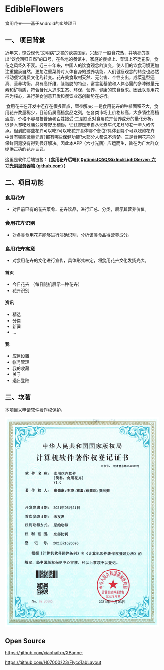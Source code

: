 # EdibleFlowers
食用花卉——基于Android的实战项目

## 一、 项目背景

​                近年来，饱受现代“文明病”之害的欧美国家，兴起了一股食花热，并响亮的提出“饮食回归自然”的口号，在各地的餐馆中，家庭的餐桌上、菜谱上不乏花影，食花之风经久不衰。近三十年来，中国人的饮食观念的演变，使人们的饮食习惯更加注重健康自然，更加注重菜肴对人体自身的滋养功能，人们健康观念的转变也必然带动餐饮消费文化的转变。花卉美食取材天然、无公害、个性突出，成菜造型逼真、营养均衡，具有高纤维、低脂肪的特点，富含氨基酸和人体必需的多种微量元素和矿物质，符合当代人追求生态、环保、营养、健康的饮食诉求。因此以食用花卉为核心，进行美食创意开发和餐饮业态创新势在必行。

​                食用花卉在开发中还存在很多盲点，亟待解决: 一是食用花卉的种植面积不大，食用花卉数量稀少，目前仍属高档食品之列，在各类市场上价格较高，大多销往高档酒店，价格不容易被普通老百姓接受;二是缺乏对食用花卉营养成分的量化分析。很多人都吃过蒲公英等野生植物，往往都是来自从过去年代走过的老一辈人的传承。但到底哪些花卉可以吃?可以吃花卉具体哪个部位?具体到每个可以吃的花卉中含有哪些微量元素?都有哪些保健功能?大部分人都说不清楚。三是食用花卉的保鲜问题没有得到很好解决。因此本APP（六寸光阴）应运而生，旨在为广大群众提供正确的花卉认识。

这里是软件后端链接：     **[食用花卉后端]( [OptimistQAQ/SixInchLightServer: 六寸光阴服务器端 (github.com)](https://github.com/OptimistQAQ/SixInchLightServer) )**



## 二、项目功能

### 食用花卉

- 对目前已有的花卉菜肴、花卉饮品，进行汇总、分类，展示其营养价值。

### 食用花卉识别
- 对各类食用花卉能够进行准确识别，分析该类食品得营养成分。

### 食用花卉寓意
- 对食用花卉的文化进行宣传，具体形式未定，将食用花卉文化发扬光大。


#### 首页

- 今日花卉 （每日随机展示一种花卉）
- 花卉识别

#### 资讯

- 精选
- 分类
- 新闻
- ...

#### 我

- 应用设置
- 帐号管理
- 我的收藏
- 关于
- 退出登陆

## 三、软著

本项目以申请软件著作权保护。

![](./ruanzhu.jpg)

## Open Source

https://github.com/xiaohaibin/XBanner

https://github.com/H07000223/FlycoTabLayout

